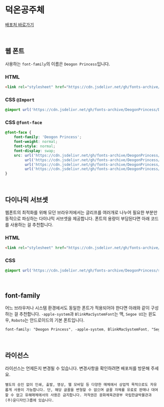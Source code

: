 # 덕온공주체

[배포처 바로가기](https://hanfont.hangeul.go.kr/relaxfont/font/deokon.do)

&nbsp;

## 웹 폰트

사용하는 `font-family`의 이름은 `Deogon Princess`입니다.

### HTML

```html
<link rel="stylesheet" href="https://cdn.jsdelivr.net/gh/fonts-archive/DeogonPrincess/DeogonPrincess.css" type="text/css"/>
```

### CSS `@Import`

```css
@import url('https://cdn.jsdelivr.net/gh/fonts-archive/DeogonPrincess/DeogonPrincess.css');
```

### CSS `@font-face`

```css
@font-face {
    font-family: 'Deogon Princess';
    font-weight: normal;
    font-style: normal;
    font-display: swap;
    src: url('https://cdn.jsdelivr.net/gh/fonts-archive/DeogonPrincess/DeogonPrincess.woff2') format('woff2'),
         url('https://cdn.jsdelivr.net/gh/fonts-archive/DeogonPrincess/DeogonPrincess.woff') format('woff'),
         url('https://cdn.jsdelivr.net/gh/fonts-archive/DeogonPrincess/DeogonPrincess.otf') format('opentype'),
         url('https://cdn.jsdelivr.net/gh/fonts-archive/DeogonPrincess/DeogonPrincess.ttf') format('truetype');
}
```

&nbsp;

## 다이나믹 서브셋

웹폰트의 최적화를 위해 모던 브라우저에서는 글리프를 여러개로 나누어 필요한 부분만 동적으로 파싱하는 다이나믹 서브셋을 제공합니다. 폰트의 용량이 부담된다면 아래 코드를 사용하는 걸 추천합니다.

### HTML

```html
<link rel="stylesheet" href="https://cdn.jsdelivr.net/gh/fonts-archive/DeogonPrincess/subsets/DeogonPrincess-dynamic-subset.css" type="text/css"/>
```

### CSS

```css
@import url('https://cdn.jsdelivr.net/gh/fonts-archive/DeogonPrincess/subsets/DeogonPrincess-dynamic-subset.css');
```

&nbsp;

## font-family

어느 브라우저나 시스템 환경에서도 동일한 폰트가 적용되어야 한다면 아래와 같이 구성하는 걸 추천합니다. `-apple-system`과 `BlinkMacSystemFont`는 맥, `Segoe UI`는 윈도우, `Roboto`는 안드로이드의 기본 폰트입니다.



```css
font-family: "Deogon Princess", -apple-system, BlinkMacSystemFont, "Segoe UI", Roboto, Oxygen, Ubuntu, Cantarell, "Open Sans", "Helvetica Neue", sans-serif;
```

&nbsp;

## 라이선스

라이선스는 언제든지 변경될 수 있습니다. 변경사항을 확인하려면 배포처를 방문해 주세요.

```
별도의 승인 없이 인쇄, 출발, 영상, 웹 모바일 등 다양한 매체에서 상업적 목적으로도 자유롭게 사용이 가능합니다. 단, 해당 글꼴을 변형할 수 없으며 글꼴 자체를 유료로 판매나 대여할 수 없고 유해매체에서의 사용은 금지합니다. 저작권은 문화체육관광부 국립한글박물관과 (주)윤디자인그룹에 있습니다.
```
